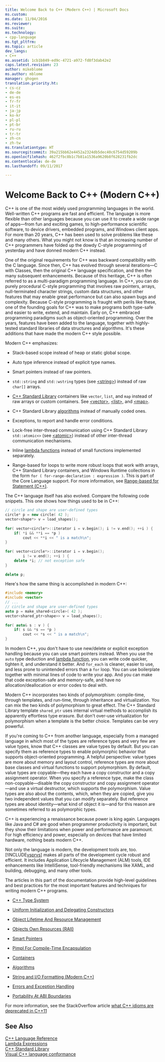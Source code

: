 ```yaml
---
title: Welcome Back to C++ (Modern C++) | Microsoft Docs
ms.custom: 
ms.date: 11/04/2016
ms.reviewer: 
ms.suite: 
ms.technology:
- cpp-language
ms.tgt_pltfrm: 
ms.topic: article
dev_langs:
- C++
ms.assetid: 1cb1b849-ed9c-4721-a972-fd8f3dab42e2
caps.latest.revision: 23
author: mikeblome
ms.author: mblome
manager: ghogen
translation.priority.ht:
- cs-cz
- de-de
- es-es
- fr-fr
- it-it
- ja-jp
- ko-kr
- pl-pl
- pt-br
- ru-ru
- tr-tr
- zh-cn
- zh-tw
ms.translationtype: HT
ms.sourcegitcommit: 39a215bb62e4452a2324db5dec40c6754d59209b
ms.openlocfilehash: 462f2fbc8b1c7b81a1536a9620b8f628231fb2dc
ms.contentlocale: de-de
ms.lasthandoff: 09/11/2017

---
```

# <a name="welcome-back-to-c-modern-c"></a>Welcome Back to C++ (Modern C++)
C++ is one of the most widely used programming languages in the world. Well-written C++ programs are fast and efficient. The language is more flexible than other languages because you can use it to create a wide range of apps—from fun and exciting games, to high-performance scientific software, to device drivers, embedded programs, and Windows client apps. For more than 20 years, C++ has been used to solve problems like these and many others. What you might not know is that an increasing number of C++ programmers have folded up the dowdy C-style programming of yesterday and have donned modern C++ instead.  
  
 One of the original requirements for C++ was backward compatibility with the C language. Since then, C++ has evolved through several iterations—C with Classes, then the original C++ language specification, and then the many subsequent enhancements. Because of this heritage, C++ is often referred to as a multi-paradigm programming language. In C++, you can do purely procedural C-style programming that involves raw pointers, arrays, null-terminated character strings, custom data structures, and other features that may enable great performance but can also spawn bugs and complexity.  Because C-style programming is fraught with perils like these, one of the founding goals for C++ was to make programs both type-safe and easier to write, extend, and maintain. Early on, C++ embraced programming paradigms such as object-oriented programming. Over the years, features have been added to the language, together with highly-tested standard libraries of data structures and algorithms. It's these additions that have made the modern C++ style possible.  
  
 Modern C++ emphasizes:  
  
-   Stack-based scope instead of heap or static global scope.  
  
-   Auto type inference instead of explicit type names.  
  
-   Smart pointers instead of raw pointers.  
  
-   `std::string` and `std::wstring` types (see [\<string>](../standard-library/string.md)) instead of raw `char[]` arrays.  
  
-   [C++ Standard Library](../standard-library/cpp-standard-library-header-files.md) containers like `vector`, `list`, and `map` instead of raw arrays or custom containers. See [\<vector>](../standard-library/vector.md), [\<list>](../standard-library/list.md), and [\<map>](../standard-library/map.md).  
  
-   C++ Standard Library [algorithms](../standard-library/algorithm.md) instead of manually coded ones.  
  
-   Exceptions, to report and handle error conditions.  
  
-   Lock-free inter-thread communication using C++ Standard Library `std::atomic<>` (see [\<atomic>](../standard-library/atomic.md)) instead of other inter-thread communication mechanisms.  
  
-   Inline [lambda functions](../cpp/lambda-expressions-in-cpp.md) instead of small functions implemented separately.  
  
-   Range-based for loops to write more robust loops that work with arrays, C++ Standard Library containers, and Windows Runtime collections in the form `for ( for-range-declaration : expression )`. This is part of the Core Language support. For more information, see [Range-based for Statement (C++)](../cpp/range-based-for-statement-cpp.md).  
  
 The C++ language itself has also evolved. Compare the following code snippets. This one shows how things used to be in C++:  
  
```cpp  
// circle and shape are user-defined types  
circle* p = new circle( 42 );   
vector<shape*> v = load_shapes();  
  
for( vector<circle*>::iterator i = v.begin(); i != v.end(); ++i ) {  
    if( *i && **i == *p )  
        cout << **i << " is a match\n";  
}  
  
for( vector<circle*>::iterator i = v.begin();  
        i != v.end(); ++i ) {  
    delete *i; // not exception safe  
}  
  
delete p;  
```  
  
 Here's how the same thing is accomplished in modern C++:  
  
```cpp  
#include <memory>  
#include <vector>  
// ...  
// circle and shape are user-defined types  
auto p = make_shared<circle>( 42 );  
vector<shared_ptr<shape>> v = load_shapes();  
  
for( auto& s : v ) {  
    if( s && *s == *p )  
        cout << *s << " is a match\n";  
} 
```  
  
 In modern C++, you don't have to use new/delete or explicit exception handling because you can use smart pointers instead. When you use the `auto` type deduction and [lambda function](../cpp/lambda-expressions-in-cpp.md), you can write code quicker, tighten it, and understand it better. And `for_each` is cleaner, easier to use, and less prone to unintended errors than a `for` loop. You can use boilerplate together with minimal lines of code to write your app. And you can make that code exception-safe and memory-safe, and have no allocation/deallocation or error codes to deal with.  
  
 Modern C++ incorporates two kinds of polymorphism: compile-time, through templates, and run-time, through inheritance and virtualization. You can mix the two kinds of polymorphism to great effect. The C++ Standard Library template `shared_ptr` uses internal virtual methods to accomplish its apparently effortless type erasure. But don't over-use virtualization for polymorphism when a template is the better choice. Templates can be very powerful.  
  
 If you're coming to C++ from another language, especially from a managed language in which most of the types are reference types and very few are value types, know that C++ classes are value types by default. But you can specify them as reference types to enable polymorphic behavior that supports object-oriented programming. A helpful perspective: value types are more about memory and layout control, reference types are more about base classes and virtual functions to support polymorphism. By default, value types are copyable—they each have a copy constructor and a copy assignment operator. When you specify a reference type, make the class non-copyable—disable the copy constructor and copy assignment operator—and use a virtual destructor, which supports the polymorphism. Value types are also about the contents, which, when they are copied, give you two independent values that you can modify separately. But reference types are about identity—what kind of object it is—and for this reason are sometimes referred to as polymorphic types.  
  
 C++ is experiencing a renaissance because power is king again. Languages like Java and C# are good when programmer productivity is important, but they show their limitations when power and performance are paramount. For high efficiency and power, especially on devices that have limited hardware, nothing beats modern C++.  
  
 Not only the language is modern, the development tools are, too. [!INCLUDE[vsprvs](../assembler/masm/includes/vsprvs_md.md)] makes all parts of the development cycle robust and efficient. It includes Application Lifecycle Management (ALM) tools, IDE enhancements like IntelliSense, tool-friendly mechanisms like XAML, and building, debugging, and many other tools.  
  
 The articles in this part of the documentation provide high-level guidelines and best practices for the most important features and techniques for writing modern C++ programs.  
  
-   [C++ Type System](../cpp/cpp-type-system-modern-cpp.md)  
  
-   [Uniform Initialization and Delegating Constructors](../cpp/uniform-initialization-and-delegating-constructors.md)  
  
-   [Object Lifetime And Resource Management](../cpp/object-lifetime-and-resource-management-modern-cpp.md)  
  
-   [Objects Own Resources (RAII)](../cpp/objects-own-resources-raii.md)  
  
-   [Smart Pointers](../cpp/smart-pointers-modern-cpp.md)  
  
-   [Pimpl For Compile-Time Encapsulation](../cpp/pimpl-for-compile-time-encapsulation-modern-cpp.md)  
  
-   [Containers](../cpp/containers-modern-cpp.md)  
  
-   [Algorithms](../cpp/algorithms-modern-cpp.md)  
  
-   [String and I/O Formatting (Modern C++)](../cpp/string-and-i-o-formatting-modern-cpp.md)  
  
-   [Errors and Exception Handling](../cpp/errors-and-exception-handling-modern-cpp.md)  
  
-   [Portability At ABI Boundaries](../cpp/portability-at-abi-boundaries-modern-cpp.md)  
  
 For more information, see the StackOverflow article [what C++ idioms are deprecated in C++11](http://go.microsoft.com/fwlink/?LinkId=402836)  
  
## <a name="see-also"></a>See Also  
 [C++ Language Reference](../cpp/cpp-language-reference.md)   
 [Lambda Expressions](../cpp/lambda-expressions-in-cpp.md)   
 [C++ Standard Library](../standard-library/cpp-standard-library-reference.md)  
 [Visual C++ language conformance](../visual-cpp-language-conformance.md)  

